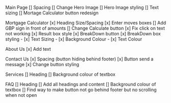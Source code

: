 Main Page
[] Spacing
[] Change Hero Image 
[] Hero Image styling
[] Text sizing
[] Mortage Calculator button redesign

Mortgage Calculator
[x] Heading Size/Spacing
[x] Enter moves boxes
[] Add GBP sign in front of amounts
[] Change Calculate button
[x] Fix click on text not working
[x] Result box style
[x] BreakDown button
[x] BreakDown box styling
    - [x] Text Sizing
    - [x] Background Colour
    - [x] Text Colour

About Us
[x] Add text

Contact Us
[x] Spacing (button hiding behind footer)
[x] Button send a message
[x] Change button styling

Services
[] Heading
[] Background colour of textbox

FAQ
[] Heading
[] Add all headings and content
[] Background colour of textbox
[] Find way to make button not go behind footer but no scrolling when not open


